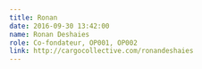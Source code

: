 ```yaml
---
title: Ronan
date: 2016-09-30 13:42:00
name: Ronan Deshaies
role: Co-fondateur, OP001, OP002
link: http://cargocollective.com/ronandeshaies
---
```

